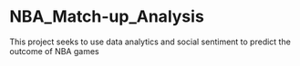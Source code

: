 # NBA_Match-up_Analysis
This project seeks to use data analytics and social sentiment to predict the outcome of NBA games
